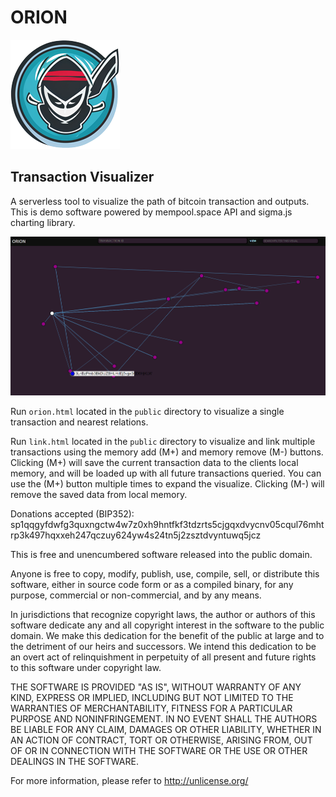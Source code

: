 # ORION
![logo](public/logo.png)
## Transaction Visualizer

A serverless tool to visualize the path of bitcoin transaction and outputs. This is demo software powered by mempool.space API and sigma.js charting library. 

![screenshot](screenshot.png)

Run `orion.html` located in the `public` directory to visualize a single transaction and nearest relations.

Run `link.html` located in the `public` directory to visualize and link multiple transactions using the memory add (M+) and memory remove (M-) buttons. Clicking (M+) will save the current transaction data to the clients local memory, and will be loaded up with all future transactions queried. You can use the (M+) button multiple times to expand the visualize. Clicking (M-) will remove the saved data from local memory.

Donations accepted (BIP352): sp1qqgyfdwfg3quxngctw4w7z0xh9hntfkf3tdzrts5cjgqxdvycnv05cqul76mhtrp3k497hqxxeh247qczuy624yw4s24tn5j2zsztdvyntuwq5jcz

This is free and unencumbered software released into the public domain.

Anyone is free to copy, modify, publish, use, compile, sell, or
distribute this software, either in source code form or as a compiled
binary, for any purpose, commercial or non-commercial, and by any
means.

In jurisdictions that recognize copyright laws, the author or authors
of this software dedicate any and all copyright interest in the
software to the public domain. We make this dedication for the benefit
of the public at large and to the detriment of our heirs and
successors. We intend this dedication to be an overt act of
relinquishment in perpetuity of all present and future rights to this
software under copyright law.

THE SOFTWARE IS PROVIDED "AS IS", WITHOUT WARRANTY OF ANY KIND,
EXPRESS OR IMPLIED, INCLUDING BUT NOT LIMITED TO THE WARRANTIES OF
MERCHANTABILITY, FITNESS FOR A PARTICULAR PURPOSE AND NONINFRINGEMENT.
IN NO EVENT SHALL THE AUTHORS BE LIABLE FOR ANY CLAIM, DAMAGES OR
OTHER LIABILITY, WHETHER IN AN ACTION OF CONTRACT, TORT OR OTHERWISE,
ARISING FROM, OUT OF OR IN CONNECTION WITH THE SOFTWARE OR THE USE OR
OTHER DEALINGS IN THE SOFTWARE.

For more information, please refer to <http://unlicense.org/>
